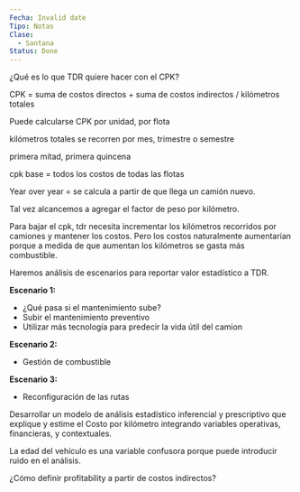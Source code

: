 ```yaml
---
Fecha: Invalid date
Tipo: Notas
Clase:
  - Santana
Status: Done
---
```

¿Qué es lo que TDR quiere hacer con el CPK?

  

CPK = suma de costos directos + suma de costos indirectos / kilómetros totales

  

Puede calcularse CPK por unidad, por flota

  

kilómetros totales se recorren por mes, trimestre o semestre

primera mitad, primera quincena

  

cpk base = todos los costos de todas las flotas

  

Year over year = se calcula a partir de que llega un camión nuevo.

  

Tal vez alcancemos a agregar el factor de peso por kilómetro.

  

Para bajar el cpk, tdr necesita incrementar los kilómetros recorridos por camiones y mantener los costos. Pero los costos naturalmente aumentarían porque a medida de que aumentan los kilómetros se gasta más combustible.

  

Haremos análisis de escenarios para reportar valor estadístico a TDR.

  

**Escenario 1:**

- ¿Qué pasa si el mantenimiento sube?
- Subir el mantenimiento preventivo
- Utilizar más tecnología para predecir la vida útil del camion

**Escenario 2:**

- Gestión de combustible

**Escenario 3:**

- Reconfiguración de las rutas

  

Desarrollar un modelo de análisis estadístico inferencial y prescriptivo que explique y estime el Costo por kilómetro integrando variables operativas, financieras, y contextuales.

  

  

La edad del vehículo es una variable confusora porque puede introducir ruido en el análisis.

  

  

¿Cómo definir profitability a partir de costos indirectos?